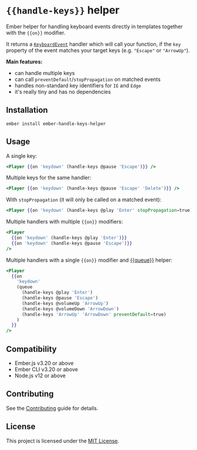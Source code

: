 # `{{handle-keys}}` helper

Ember helper for handling keyboard events directly in templates together with the `{{on}}` modifier.

It returns a [`KeyboardEvent`](https://developer.mozilla.org/en-US/docs/Web/API/KeyboardEvent) handler which will call your function, if the `key` property of the event matches your target keys (e.g. `"Escape"` or `"ArrowUp"`).

**Main features:**

- can handle multiple keys
- can call `preventDefault`/`stopPropagation` on matched events
- handles non-standard key identifiers for `IE` and `Edge`
- it's really tiny and has no dependencies

## Installation

```
ember install ember-handle-keys-helper
```

## Usage

A single key:

```handlebars
<Player {{on 'keydown' (handle-keys @pause 'Escape')}} />
```

Multiple keys for the same handler:

```handlebars
<Player {{on 'keydown' (handle-keys @pause 'Escape' 'Delete')}} />
```

With `stopPropagation` (it will only be called on a matched event):

```handlebars
<Player {{on 'keydown' (handle-keys @play 'Enter' stopPropagation=true)}} />
```

Multiple handlers with multiple `{{on}}` modifiers:

```handlebars
<Player
  {{on 'keydown' (handle-keys @play 'Enter')}}
  {{on 'keydown' (handle-keys @pause 'Escape')}}
/>
```

Multiple handlers with a single `{{on}}` modifier and [{{queue}}](https://github.com/DockYard/ember-composable-helpers#queue) helper:

```handlebars
<Player
  {{on
    'keydown'
    (queue
      (handle-keys @play 'Enter')
      (handle-keys @pause 'Escape')
      (handle-keys @volumeUp 'ArrowUp')
      (handle-keys @volumeDown 'ArrowDown')
      (handle-keys 'ArrowUp' 'ArrowDown' preventDefault=true)
    )
  }}
/>
```

## Compatibility

- Ember.js v3.20 or above
- Ember CLI v3.20 or above
- Node.js v12 or above

## Contributing

See the [Contributing](CONTRIBUTING.md) guide for details.

## License

This project is licensed under the [MIT License](LICENSE.md).
